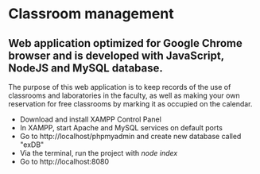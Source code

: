# Classroom management
## Web application optimized for Google Chrome browser and is developed with JavaScript, NodeJS and MySQL database.

The purpose of this web application is to keep records of the use of classrooms and laboratories in the faculty, as well as making your own reservation for free classrooms by marking it as occupied on the calendar.

* Download and install XAMPP Control Panel
* In XAMPP, start Apache and MySQL services on default ports
* Go to http://localhost/phpmyadmin and create new database called "exDB"
* Via the terminal, run the project with *node index*
* Go to http://localhost:8080
